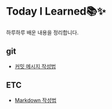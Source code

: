 # Today I Learned📚✨

하루하루 배운 내용을 정리합니다.

## git

- [커밋 메시지 작성법](git/커밋-메시지-작성법.md)

## ETC

- [Markdown 작성법](ETC/Markdown-작성법.md)
